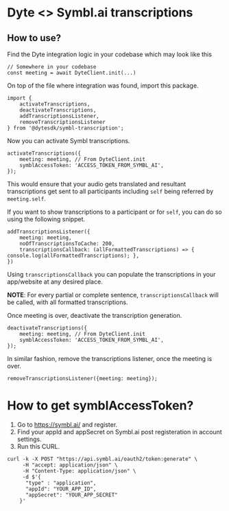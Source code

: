 # Dyte <> Symbl.ai transcriptions

## How to use?

Find the Dyte integration logic in your codebase which may look like this

```
// Somewhere in your codebase
const meeting = await DyteClient.init(...)
```

On top of the file where integration was found, import this package.

```
import {
    activateTranscriptions,
    deactivateTranscriptions,
    addTranscriptionsListener,
    removeTranscriptionsListener
} from '@dytesdk/symbl-transcription';
```

Now you can activate Symbl transcriptions.

```
activateTranscriptions({
    meeting: meeting, // From DyteClient.init
    symblAccessToken: 'ACCESS_TOKEN_FROM_SYMBL_AI',
});
```

This would ensure that your audio gets translated and resultant transcriptions get sent to all participants including `self` being referred by `meeting.self`.

If you want to show transcriptions to a participant or for `self`, you can do so using the following snippet.

```
addTranscriptionsListener({
    meeting: meeting,
    noOfTranscriptionsToCache: 200,
    transcriptionsCallback: (allFormattedTranscriptions) => { console.log(allFormattedTranscriptions); },
})
```

Using `transcriptionsCallback` you can populate the transcriptions in your app/website at any desired place.

<b>NOTE</b>: For every partial or complete sentence, `transcriptionsCallback` will be called, with all formatted transcriptions.

Once meeting is over, deactivate the transcription generation.

```
deactivateTranscriptions({
    meeting: meeting, // From DyteClient.init
    symblAccessToken: 'ACCESS_TOKEN_FROM_SYMBL_AI',
});
```
In similar fashion, remove the transcriptions listener, once the meeting is over.

```
removeTranscriptionsListener({meeting: meeting});
```


# How to get symblAccessToken?

1. Go to <https://symbl.ai/> and register.
2. Find your appId and appSecret on Symbl.ai post registeration in account settings.
3. Run this CURL.

```
curl -k -X POST "https://api.symbl.ai/oauth2/token:generate" \
     -H "accept: application/json" \
     -H "Content-Type: application/json" \
     -d $'{
      "type" : "application",
      "appId": "YOUR_APP_ID",
      "appSecret": "YOUR_APP_SECRET"
    }'
```
